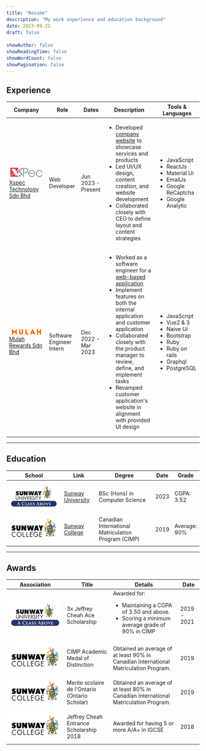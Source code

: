 ```yaml
---
title: "Resume"
description: "My work experience and education background"
date: 2023-09-22
draft: false

showAuthor: false
showReadingTime: false
showWordCount: false
showPagination: false
---
```


## Experience

<table>
    <thead>
        <tr>
            <th>Company</th>
            <th>Role</th>
            <th>Dates</th>
            <th>Description</th>
            <th>Tools & Languages</th>
        </tr>
    </thead>
    <tbody>
        <tr>
          <td>
            <img src="Xspec.png" class="customEntityLogo nozoom" alt="Xspec company logo"/>
            <a href="https://xspectechnology.com/" target="_blank">
              Xspec Technology Sdn Bhd
            </a>
          </td>
          <td>Web Developer</td>
          <td>Jun 2023 - Present</td>
          <td>
            <ul>
              <li>
                Developed <a href="http://polygraph.my/" target="_blank">company website</a> to showcase services and products
              </li>
              <li>
                Led UI/UX design, content creation, and website development
              </li>
              <li>
                Collaborated closely with CEO to define layout and content strategies
              </li>
            </ul>
          </td>
          <td>
            <ul>
              <li>JavaScript</li>
              <li>ReactJs</li>
              <li>Material Ui</li>
              <li>EmailJs</li>
              <li>Google ReCaptcha</li>
              <li>Google Analytic</li>
            </ul>
          </td>
        </tr>
        <tr>
          <td>
            <img src="Mulah.png" class="customEntityLogo nozoom" alt="Mulah company logo"/>
            <a href="https://www.mulahrewards.com/" target="_blank">
              Mulah Rewards Sdn Bhd
            </a>
          </td>
          <td>Software Engineer Intern</td>
          <td>Dec 2022 - Mar 2023</td>
          <td>
            <ul>
              <li>
                Worked as a software engineer for a 
                <a href="https://mulahpoints.com/" target="_blank">web-based application</a>
              </li>
              <li>
                Implement features on both the internal application and customer application
              </li>
              <li>
                Collaborated closely with the product manager to review, define, and implement tasks
              </li>
              <li>
                Revamped customer application's website in alignment with provided UI design
              </li>
            </ul>
          </td>
          <td>
            <ul>
              <li>JavaScript</li>
              <li>Vue2 & 3</li>
              <li>Naive Ui</li>
              <li>Bootstrap</li>
              <li>Ruby</li>
              <li>Ruby on rails</li>
              <li>Graphql</li>
              <li>PostgreSQL</li>
            </ul>
          </td>
        </tr>
    </tbody>
</table>

---

## Education

<table>
    <thead>
        <tr>
            <th>School</th>
            <th>Link</th>
            <th>Degree</th>
            <th>Date</th>
            <th>Grade</th>
        </tr>
    </thead>
    <tbody>
        <tr>
            <td><img alt="Sunway University Logo" class="customEntityLogo nozoom" src="SunwayUniversity.png"/></td>
            <td><a href="https://sunwayuniversity.edu.my/" target="_blank">Sunway University</a></td>
            <td>BSc (Hons) in Computer Science</td>
            <td>2023</td>
            <td>CGPA:<br/>3.52</td>
        </tr>
        <tr>
            <td><img alt="Sunway College Logo" class="customEntityLogo nozoom" src="SunwayCollege.png"/></td>
            <td><a href="https://sunwaycollege.edu.my/" target="_blank">Sunway College</a></td>
            <td>Canadian International Matriculation Program (CIMP)</td>
            <td>2019</td>
            <td>Average:<br/>90%</td>
        </tr>
    </tbody>
</table>

---

## Awards

<table>
  <thead>
    <th>Association</th>
    <th>Title</th>
    <th>Details</th>
    <th>Date</th>
  </thead>
  <tr>
    <td><img alt="Sunway University Logo" class="customEntityLogo nozoom" src="SunwayUniversity.png"/></td>
    <td>3x Jeffrey Cheah Ace Scholarship</td>
    <td>
      Awarded for:
      <ul>
        <li>Maintaining a CGPA of 3.50 and above.</li>
        <li>Scoring a minimum average grade of 90% in CIMP</li>
      </ul>
    </td>
    <td>2019 - 2021</td>
  </tr>
  <tr>
    <td><img alt="Sunway College Logo" class="customEntityLogo nozoom" src="SunwayCollege.png"/></td>
    <td>CIMP Academic Medal of Distinction</td>
    <td>Obtained an average of at least 90% in Canadian International Matriculation Program.</td>
    <td>2019</td>
  </tr>
  <tr>
    <td><img alt="Sunway College Logo" class="customEntityLogo nozoom" src="SunwayCollege.png"/></td>
    <td>Merite scolaire de l'Ontario (Ontario Scholar)</td>
    <td>Obtained an average of at least 80% in Canadian International Matriculation Program.</td>
    <td>2019</td>
  </tr>
  <tr>
    <td><img alt="Sunway College Logo" class="customEntityLogo nozoom" src="SunwayCollege.png"/></td>
    <td>Jeffrey Cheah Entrance Scholarship 2018</td>
    <td>Awarded for having 5 or more A/A+ in IGCSE</td>
    <td>2018</td>
  </tr>
</table>
